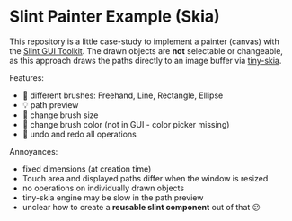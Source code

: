 # Slint Painter Example (Skia)

This repository is a little case-study to implement a painter (canvas) with the [Slint GUI Toolkit](https://github.com/slint-ui/slint).
The drawn objects are **not** selectable or changeable, as this approach draws the paths directly to an image buffer via [tiny-skia](https://github.com/RazrFalcon/tiny-skia).

Features:
- :wrench: different brushes: Freehand, Line, Rectangle, Ellipse
- :bulb: path preview
- :pencil: change brush size
- :art: change brush color (not in GUI - color picker missing)
- :arrows_counterclockwise: undo and redo all operations

Annoyances:
- fixed dimensions (at creation time)
- Touch area and displayed paths differ when the window is resized
- no operations on individually drawn objects
- tiny-skia engine may be slow in the path preview
- unclear how to create a **reusable slint component** out of that :confused:
